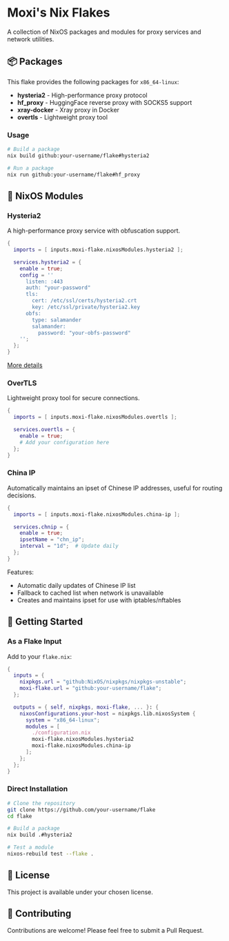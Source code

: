 # Moxi's Nix Flakes

A collection of NixOS packages and modules for proxy services and network utilities.

## 📦 Packages

This flake provides the following packages for `x86_64-linux`:

- **hysteria2** - High-performance proxy protocol
- **hf_proxy** - HuggingFace reverse proxy with SOCKS5 support
- **xray-docker** - Xray proxy in Docker
- **overtls** - Lightweight proxy tool

### Usage

```bash
# Build a package
nix build github:your-username/flake#hysteria2

# Run a package
nix run github:your-username/flake#hf_proxy
```

## 🔧 NixOS Modules

### Hysteria2

A high-performance proxy service with obfuscation support.

```nix
{
  imports = [ inputs.moxi-flake.nixosModules.hysteria2 ];

  services.hysteria2 = {
    enable = true;
    config = ''
      listen: :443
      auth: "your-password"
      tls:
        cert: /etc/ssl/certs/hysteria2.crt
        key: /etc/ssl/private/hysteria2.key
      obfs:
        type: salamander
        salamander:
          password: "your-obfs-password"
    '';
  };
}
```

[More details](./module/hysteria2/README.md)

### OverTLS

Lightweight proxy tool for secure connections.

```nix
{
  imports = [ inputs.moxi-flake.nixosModules.overtls ];

  services.overtls = {
    enable = true;
    # Add your configuration here
  };
}
```

### China IP

Automatically maintains an ipset of Chinese IP addresses, useful for routing decisions.

```nix
{
  imports = [ inputs.moxi-flake.nixosModules.china-ip ];

  services.chnip = {
    enable = true;
    ipsetName = "chn_ip";
    interval = "1d";  # Update daily
  };
}
```

Features:
- Automatic daily updates of Chinese IP list
- Fallback to cached list when network is unavailable
- Creates and maintains ipset for use with iptables/nftables

## 🚀 Getting Started

### As a Flake Input

Add to your `flake.nix`:

```nix
{
  inputs = {
    nixpkgs.url = "github:NixOS/nixpkgs/nixpkgs-unstable";
    moxi-flake.url = "github:your-username/flake";
  };

  outputs = { self, nixpkgs, moxi-flake, ... }: {
    nixosConfigurations.your-host = nixpkgs.lib.nixosSystem {
      system = "x86_64-linux";
      modules = [
        ./configuration.nix
        moxi-flake.nixosModules.hysteria2
        moxi-flake.nixosModules.china-ip
      ];
    };
  };
}
```

### Direct Installation

```bash
# Clone the repository
git clone https://github.com/your-username/flake
cd flake

# Build a package
nix build .#hysteria2

# Test a module
nixos-rebuild test --flake .
```

## 📝 License

This project is available under your chosen license.

## 🤝 Contributing

Contributions are welcome! Please feel free to submit a Pull Request.
